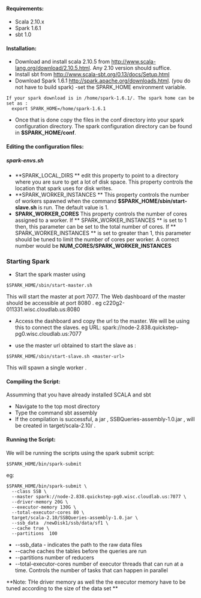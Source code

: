 #### Requirements:
- Scala 2.10.x
- Spark 1.6.1
- sbt 1.0

#### Installation:
- Download and install scala 2.10.5 from http://www.scala-lang.org/download/2.10.5.html. Any 2.10 version should suffice.
- Install sbt  from http://www.scala-sbt.org/0.13/docs/Setup.html
- Download Spark 1.6.1 http://spark.apache.org/downloads.html. (you do not have to build spark)
-set the SPARK_HOME environment variable.
```
If your spark download is in /home/spark-1.6.1/. The spark home can be set as :
  export SPARK_HOME=/home/spark-1.6.1
```
- Once that is done copy the files in the conf directory into your spark  configuration directory. The spark configuration directory can be found in **$SPARK_HOME/conf**.

#### Editing the configuration files:

##### spark-envs.sh
- **SPARK_LOCAL_DIRS ** edit this  property to point to a directory  where you are sure to get a lot of disk space. This property controls the location that  spark uses for disk  writes.
- **SPARK_WORKER_INSTANCES **  This property controls the number of workers spawned when the command  **$SPARK_HOME/sbin/start-slave.sh** is run. The default value is 1.
- **SPARK_WORKER_CORES** This property controls the number of cores assigned to a worker. If ** SPARK_WORKER_INSTANCES ** is set to 1 then, this parameter can be set to the total number of cores. If ** SPARK_WORKER_INSTANCES ** is set to greater than 1, this parameter should be  tuned to  limit the number of cores per worker. A correct number would be **NUM_CORES/SPARK_WORKER_INSTANCES**

### Starting Spark
- Start the spark master using
```
$SPARK_HOME/sbin/start-master.sh
```
This will start the master at port 7077.
The Web dashboard of the master should  be accessible  at port 8080 .
eg c220g2-011331.wisc.cloudlab.us:8080

- Access the  dashboard and  copy the url to the master. We will be using this to connect the slaves.
eg URL: spark://node-2.838.quickstep-pg0.wisc.cloudlab.us:7077

- use the master url obtained to start the slave as :
```
$SPARK_HOME/sbin/start-slave.sh <master-url>
```
This will spawn  a single worker .

#### Compiling the Script:
Assumming that you have already installed SCALA and sbt

- Navigate to the top most directory
- Type the command sbt assembly
- If the compilation is successful, a jar , SSBQueries-assembly-1.0.jar , will be created in  target/scala-2.10/ .

#### Running the Script:

We will be running the scripts using the spark submit script:
```
$SPARK_HOME/bin/spark-submit
```
eg:
```
$SPARK_HOME/bin/spark-submit \
  --class SSB \
  --master spark://node-2.838.quickstep-pg0.wisc.cloudlab.us:7077 \
  --driver-memory 20G \
  --executor-memory 130G \
  --total-executor-cores 80 \
  target/scala-2.10/SSBQueries-assembly-1.0.jar \
  --ssb_data  /newDisk1/ssb/data/sf1 \
  --cache true \
  --partitions  100
```
- --ssb_data - indicates the path to the raw data files
- --cache caches the tables before the queries are run
- --partitions  number of reducers
- --total-executor-cores  number of executor threads that can run at a time. Controls the number of tasks that can happen in parallel

**Note: THe driver memory as well the the executor memory have to be tuned according to the size of the data set **
